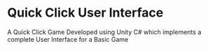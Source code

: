 # Quick Click User Interface
 A Quick Click Game Developed using Unity C# which implements a complete User Interface for a Basic Game
